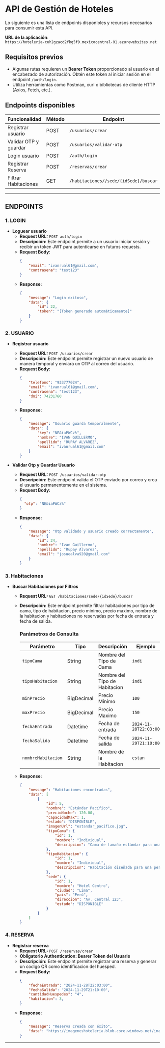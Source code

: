 # API de Gestión de Hoteles

Lo siguiente es una lista de endpoints disponibles y recursos necesarios para consumir esta API.

**URL de la aplicación:**  
`https://hoteleria-cuh2gzacd2fkg5f9.mexicocentral-01.azurewebsites.net`

## Requisitos previos

- Algunas rutas requieren un **Bearer Token** proporcionado al usuario en el encabezado de autorización. Obtén este token al iniciar sesión en el endpoint `/auth/login`.
- Utiliza herramientas como Postman, curl o bibliotecas de cliente HTTP (Axios, Fetch, etc.).

## Endpoints disponibles

| Funcionalidad            | Método | Endpoint           |
|--------------------------|--------|--------------------|
| Registrar usuario        | POST   | `/usuarios/crear`  |
| Validar OTP y guardar    | POST   | `/usuarios/validar-otp`     |
| Login usuario            | POST   | `/auth/login`      |
| Registrar Reserva        | POST   | `/reservas/crear`      |
| Filtrar Habitaciones     | GET    | `/habitaciones//sede/{idSede}/buscar`      |

---

## ENDPOINTS

### 1. LOGIN
- **Loguear usuario**
  - **Request URL:** `POST auth/login`
  - **Descripción:** Este endpoint permite a un usuario iniciar sesión y recibir un token JWT para autenticarse en futuros requests.
  - **Request Body:**
    ```json
    {
        "email": "ivanrual61@gmail.com",
        "contrasena": "test123"
    }
    ```
  - **Response:**
    ```json
    {
        "message": "Login exitoso",
        "data": {
            "id": 22,
            "token": "[Token generado automáticamente]"
        }
    }
    ```

### 2. USUARIO

- **Registrar usuario**
  - **Request URL:** `POST /usuarios/crear`
  - **Descripción:** Este endpoint permite registrar un nuevo usuario de manera temporal y enviara un OTP al correo del usuario.
  - **Request Body:**
    ```json
    {
        "telefono": "933777024",
        "email": "ivanrual61@gmail.com",
        "contrasena": "test123",
        "dni": 74231760
    }
    ```
  - **Response:**
    ```json
    {
        "message": "Usuario guarda temporalmente",
        "data": {
            "key": "NE&iaPWCz%",
            "nombre": "IVAN GUILLERMO",
            "apellido": "RUPAY ALVAREZ",
            "email": "ivanrual61@gmail.com"
        }
    }
    ```

- **Validar Otp y Guardar Usuario**
  - **Request URL:** `POST /usuarios/validar-otp`
  - **Descripción:** Este endpoint valida el OTP enviado por correo y crea el usuario permanentemente en el sistema.
  - **Request Body:**
    ```json
    {
      "otp": "NE&iaPWCz%"
    }
    ```
  - **Response:**
    ```json
    {
        "message": "Otp validado y usuario creado correctamente",
        "data": {
            "id": 24,
            "nombre": "Ivan Guillermo",
            "apellido": "Rupay Alvarez",
            "email": "josuealva920@gmail.com"
        }
    }
    ```

### 3. Habitaciones 

- **Buscar Habitaciones por Filtros**
  - **Request URL:** `GET /habitaciones/sede/{idSede}/buscar`
  - **Descripción:** Este endpoint permite filtrar habitaciones por tipo de cama, tipo de habitacion, precio minimo, precio maximo, nombre de la habitacion y habitaciones no reservadas por fecha de entrada y fecha de salida.
    ### Parámetros de Consulta

    | Parámetro | Tipo | Descripción | Ejemplo |
    |-----------|------|-------------|---------|
    | `tipoCama` | String | Nombre del Tipo de Cama | `indi` |
    | `tipoHabitacion` | String | Nombre del Tipo de Habitacion | `indi` |
    | `minPrecio` | BigDecimal | Precio Minimo | `100` |
    | `maxPrecio` | BigDecimal | Precio Maximo | `150` |
    | `fechaEntrada` | Datetime | Fecha de entrada | `2024-11-28T22:03:00` |
    | `fechaSalida` | Datetime | Fecha de salida | `2024-11-29T21:10:00` |
    | `nombreHabitacion` | String | Nombre de la Habitacion | `estan` |
  - **Response:**
    ```json
    {
        "message": "Habitaciones encontradas",
        "data": [
            {
                "id": 5,
                "nombre": "Estándar Pacífico",
                "precioNoche": 120.00,
                "capacidadMax": 1,
                "estado": "DISPONIBLE",
                "imagenUrl": "estandar_pacifico.jpg",
                "tipoCama": {
                    "id": 1,
                    "nombre": "Individual",
                    "descripcion": "Cama de tamaño estándar para una persona, ideal para habitaciones individuales o compartidas."
                },
                "tipoHabitacion": {
                    "id": 1,
                    "nombre": "Individual",
                    "descripcion": "Habitación diseñada para una persona, equipada con una cama individual y todas las comodidades básicas, ideal para viajes en solitario."
                },
                "sede": {
                    "id": 1,
                    "nombre": "Hotel Centro",
                    "ciudad": "Lima",
                    "pais": "Perú",
                    "direccion": "Av. Central 123",
                    "estado": "DISPONIBLE"
                }
            }
        ]
    }
    ```
### 4. RESERVA 

- **Registrar reserva**
  - **Request URL:** `POST /reservas/crear`
  - **Obligatorio Authentication: Bearer Token del Usuario**
  - **Descripción:** Este endpoint permite registrar una reserva y generar un codigo QR como identificacion del huesped.
  - **Request Body:**
    ```json
    {
        "fechaEntrada": "2024-11-28T22:03:00",
        "fechaSalida": "2024-11-29T21:10:00",
        "cantidadHuespedes": "4",
        "habitacion": 3,
    }
    ```
  - **Response:**
    ```json
    {
        "message": "Reserva creada con éxito",
        "data": "https://imageneshoteleria.blob.core.windows.net/imagenes-usuarios/codQR_2024-11-28T13%3A34%3A11.305075100_R911440.png"
    }
    ```
---
